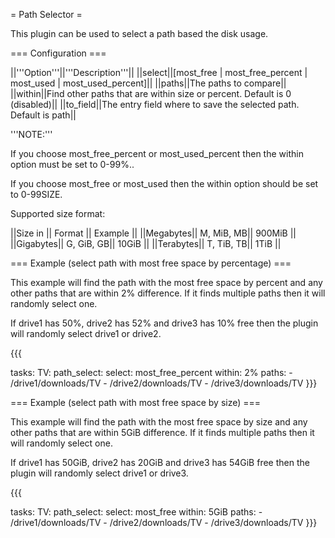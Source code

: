 = Path Selector =

This plugin can be used to select a path based the disk usage.

=== Configuration ===

||'''Option'''||'''Description'''||
||select||[most_free | most_free_percent | most_used | most_used_percent]||
||paths||The paths to compare||
||within||Find other paths that are within size or percent. Default is 0 (disabled)||
||to_field||The entry field where to save the selected path. Default is path||

'''NOTE:'''

If you choose most_free_percent or most_used_percent then the within option must be set to 0-99%..

If you choose most_free or most_used then the within option should be set to 0-99SIZE.

Supported size format:

||Size in || Format || Example ||
||Megabytes|| M, MiB, MB|| 900MiB ||
||Gigabytes|| G, GiB, GB|| 10GiB ||
||Terabytes|| T, TiB, TB|| 1TiB ||

=== Example (select path with most free space by percentage) ===

This example will find the path with the most free space by percent and any other paths that are within 2% difference. If it finds multiple paths then it will randomly select one.

If drive1 has 50%, drive2 has 52% and drive3 has 10% free then the plugin will randomly select drive1 or drive2.

{{{

tasks:
  TV:
    path_select:
      select: most_free_percent
       within: 2%
       paths:
         - /drive1/downloads/TV
         - /drive2/downloads/TV
         - /drive3/downloads/TV
}}}

=== Example (select path with most free space by size) ===

This example will find the path with the most free space by size and any other paths that are within 5GiB difference. If it finds multiple paths then it will randomly select one.

If drive1 has 50GiB, drive2 has 20GiB and drive3 has 54GiB free then the plugin will randomly select drive1 or drive3.

{{{

tasks:
  TV:
    path_select:
      select: most_free
       within: 5GiB
       paths:
         - /drive1/downloads/TV
         - /drive2/downloads/TV
         - /drive3/downloads/TV
}}}